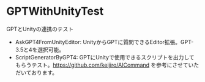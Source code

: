 # GPTWithUnityTest
GPTとUnityの連携のテスト

- AskGPT4FromUnityEditor: UnityからGPTに質問できるEditor拡張。GPT-3.5と4を選択可能。
- ScriptGeneratorByGPT4: GPTにUnityで使用できるスクリプトを出力してもらうテスト。https://github.com/keijiro/AICommand を参考にさせていただいております。
